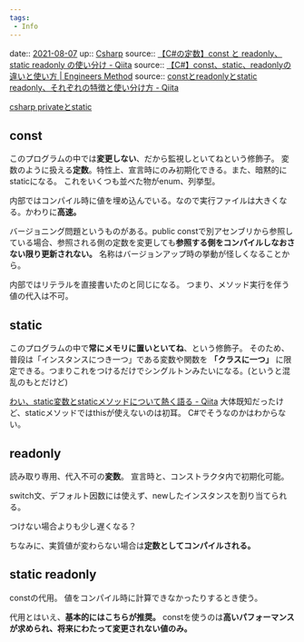 ```yaml
---
tags:
 - Info
---
```


date:: [2021-08-07](Daily_Note/2021-08-07.md)
up:: [Csharp](../Bar/Program/Csharp.md)
source:: [【C#の定数】const と readonly、static readonly の使い分け - Qiita](https://qiita.com/tanakaworld/items/eda69da263e24adfa07d)
source:: [【C#】const、static、readonlyの違いと使い方 \| Engineers Method](https://bigpowermind.com/c-const-static-readonly/)
source:: [constとreadonlyとstatic readonly、それぞれの特徴と使い分け方 - Qiita](https://qiita.com/4_mio_11/items/203c88eb5299e4a45f31)

[csharp privateとstatic](csharp%20privateとstatic.md)

## const
このプログラムの中では**変更しない**、だから監視しといてねという修飾子。
変数のように扱える**定数**。特性上、宣言時にのみ初期化できる。また、暗黙的にstaticになる。
これをいくつも並べた物がenum、列挙型。

内部ではコンパイル時に値を埋め込んでいる。なので実行ファイルは大きくなる。かわりに**高速。**

バージョニング問題というものがある。public constで別アセンブリから参照している場合、参照される側の定数を変更しても**参照する側をコンパイルしなおさない限り更新されない。** 名称はバージョンアップ時の挙動が怪しくなることから。

内部ではリテラルを直接書いたのと同じになる。
つまり、メソッド実行を伴う値の代入は不可。


## static
このプログラムの中で**常にメモリに置いといてね**、という修飾子。
そのため、普段は「インスタンスにつき一つ」である変数や関数を **「クラスに一つ」** に限定できる。つまりこれをつけるだけでシングルトンみたいになる。(というと混乱のもとだけど)

[わい、static変数とstaticメソッドについて熱く語る - Qiita](https://qiita.com/Nekonecode/items/19f3a261a8391853ddec)
大体既知だったけど、staticメソッドではthisが使えないのは初耳。
C#でそうなのかはわからない。

## readonly
読み取り専用、代入不可の**変数**。
宣言時と、コンストラクタ内で初期化可能。

switch文、デフォルト因数には使えず、newしたインスタンスを割り当てられる。

つけない場合よりも少し遅くなる？

ちなみに、実質値が変わらない場合は**定数としてコンパイルされる。**

## static readonly
constの代用。
値をコンパイル時に計算できなかったりするとき使う。

代用とはいえ、**基本的にはこちらが推奨。**
constを使うのは**高いパフォーマンスが求められ、将来にわたって変更されない値のみ。**
